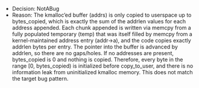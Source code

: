 - Decision: NotABug
- Reason: The kmalloc’ed buffer (addrs) is only copied to userspace up to bytes_copied, which is exactly the sum of the addrlen values for each address appended. Each chunk appended is written via memcpy from a fully populated temporary (temp) that was itself filled by memcpy from a kernel-maintained address entry (addr->a), and the code copies exactly addrlen bytes per entry. The pointer into the buffer is advanced by addrlen, so there are no gaps/holes. If no addresses are present, bytes_copied is 0 and nothing is copied. Therefore, every byte in the range [0, bytes_copied) is initialized before copy_to_user, and there is no information leak from uninitialized kmalloc memory. This does not match the target bug pattern.
